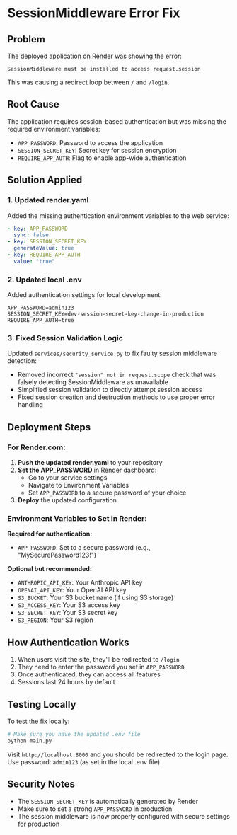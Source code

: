 # SessionMiddleware Error Fix

## Problem

The deployed application on Render was showing the error:

```
SessionMiddleware must be installed to access request.session
```

This was causing a redirect loop between `/` and `/login`.

## Root Cause

The application requires session-based authentication but was missing the required environment variables:

- `APP_PASSWORD`: Password to access the application
- `SESSION_SECRET_KEY`: Secret key for session encryption
- `REQUIRE_APP_AUTH`: Flag to enable app-wide authentication

## Solution Applied

### 1. Updated render.yaml

Added the missing authentication environment variables to the web service:

```yaml
- key: APP_PASSWORD
  sync: false
- key: SESSION_SECRET_KEY
  generateValue: true
- key: REQUIRE_APP_AUTH
  value: "true"
```

### 2. Updated local .env

Added authentication settings for local development:

```env
APP_PASSWORD=admin123
SESSION_SECRET_KEY=dev-session-secret-key-change-in-production
REQUIRE_APP_AUTH=true
```

### 3. Fixed Session Validation Logic

Updated `services/security_service.py` to fix faulty session middleware detection:

- Removed incorrect `"session" not in request.scope` check that was falsely detecting SessionMiddleware as unavailable
- Simplified session validation to directly attempt session access
- Fixed session creation and destruction methods to use proper error handling

## Deployment Steps

### For Render.com:

1. **Push the updated render.yaml** to your repository
2. **Set the APP_PASSWORD** in Render dashboard:
   - Go to your service settings
   - Navigate to Environment Variables
   - Set `APP_PASSWORD` to a secure password of your choice
3. **Deploy** the updated configuration

### Environment Variables to Set in Render:

**Required for authentication:**

- `APP_PASSWORD`: Set to a secure password (e.g., "MySecurePassword123!")

**Optional but recommended:**

- `ANTHROPIC_API_KEY`: Your Anthropic API key
- `OPENAI_API_KEY`: Your OpenAI API key
- `S3_BUCKET`: Your S3 bucket name (if using S3 storage)
- `S3_ACCESS_KEY`: Your S3 access key
- `S3_SECRET_KEY`: Your S3 secret key
- `S3_REGION`: Your S3 region

## How Authentication Works

1. When users visit the site, they'll be redirected to `/login`
2. They need to enter the password you set in `APP_PASSWORD`
3. Once authenticated, they can access all features
4. Sessions last 24 hours by default

## Testing Locally

To test the fix locally:

```bash
# Make sure you have the updated .env file
python main.py
```

Visit `http://localhost:8000` and you should be redirected to the login page.
Use password: `admin123` (as set in the local .env file)

## Security Notes

- The `SESSION_SECRET_KEY` is automatically generated by Render
- Make sure to set a strong `APP_PASSWORD` in production
- The session middleware is now properly configured with secure settings for production
